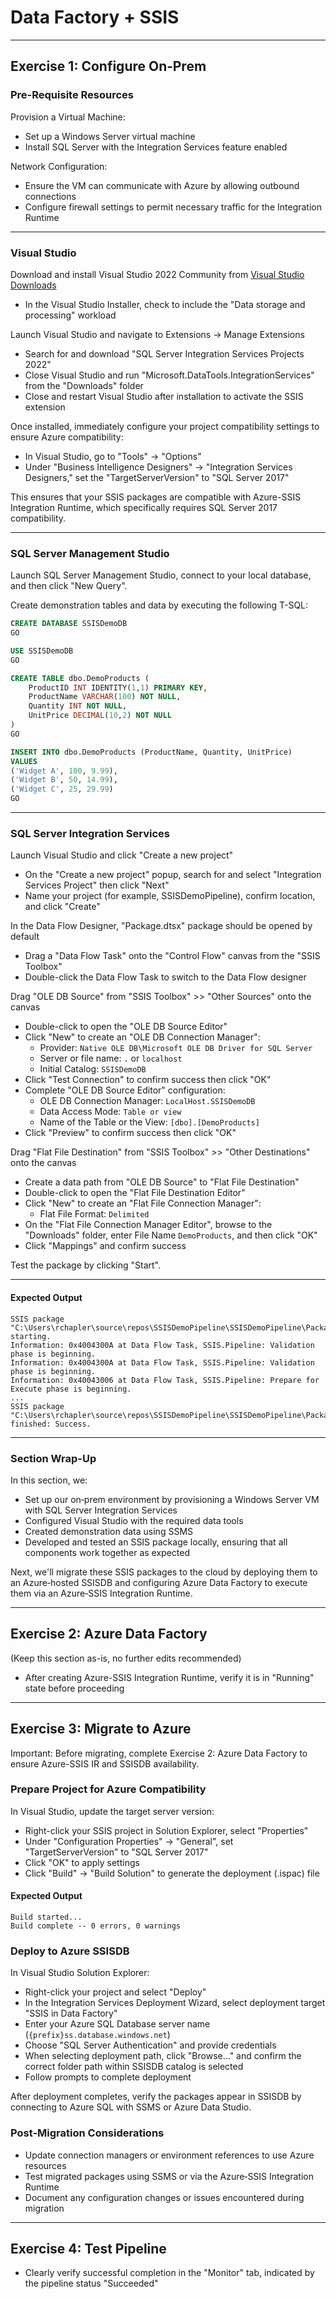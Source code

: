 # Data Factory + SSIS

------------------------- ------------------------- -------------------------

## Exercise 1: Configure On‑Prem

### Pre-Requisite Resources

Provision a Virtual Machine:
- Set up a Windows Server virtual machine
- Install SQL Server with the Integration Services feature enabled
  
Network Configuration:
- Ensure the VM can communicate with Azure by allowing outbound connections
- Configure firewall settings to permit necessary traffic for the Integration Runtime

------------------------- -------------------------

### Visual Studio

Download and install Visual Studio 2022 Community from [Visual Studio Downloads](https://visualstudio.microsoft.com/downloads/)
- In the Visual Studio Installer, check to include the "Data storage and processing" workload

Launch Visual Studio and navigate to Extensions → Manage Extensions
- Search for and download "SQL Server Integration Services Projects 2022"
- Close Visual Studio and run "Microsoft.DataTools.IntegrationServices" from the "Downloads" folder
- Close and restart Visual Studio after installation to activate the SSIS extension

Once installed, immediately configure your project compatibility settings to ensure Azure compatibility:
- In Visual Studio, go to "Tools" → "Options"
- Under "Business Intelligence Designers" → "Integration Services Designers," set the "TargetServerVersion" to "SQL Server 2017"

This ensures that your SSIS packages are compatible with Azure-SSIS Integration Runtime, which specifically requires SQL Server 2017 compatibility.

------------------------- -------------------------

### SQL Server Management Studio

Launch SQL Server Management Studio, connect to your local database, and then click "New Query".

Create demonstration tables and data by executing the following T-SQL:

```sql
CREATE DATABASE SSISDemoDB
GO

USE SSISDemoDB
GO

CREATE TABLE dbo.DemoProducts (
    ProductID INT IDENTITY(1,1) PRIMARY KEY,
    ProductName VARCHAR(100) NOT NULL,
    Quantity INT NOT NULL,
    UnitPrice DECIMAL(10,2) NOT NULL
)
GO

INSERT INTO dbo.DemoProducts (ProductName, Quantity, UnitPrice)
VALUES
('Widget A', 100, 9.99),
('Widget B', 50, 14.99),
('Widget C', 25, 29.99)
GO
```

------------------------- -------------------------

### SQL Server Integration Services

Launch Visual Studio and click "Create a new project"  
- On the "Create a new project" popup, search for and select "Integration Services Project" then click "Next"  
- Name your project (for example, SSISDemoPipeline), confirm location, and click "Create"

In the Data Flow Designer, "Package.dtsx" package should be opened by default
- Drag a "Data Flow Task" onto the "Control Flow" canvas from the "SSIS Toolbox"
- Double-click the Data Flow Task to switch to the Data Flow designer

Drag "OLE DB Source" from "SSIS Toolbox" >> "Other Sources" onto the canvas  
- Double-click to open the "OLE DB Source Editor"
- Click "New" to create an "OLE DB Connection Manager":
  - Provider: `Native OLE DB\Microsoft OLE DB Driver for SQL Server`
  - Server or file name: `.` or `localhost`
  - Initial Catalog: `SSISDemoDB`
- Click "Test Connection" to confirm success then click "OK"
- Complete "OLE DB Source Editor" configuration:
  - OLE DB Connection Manager: `LocalHost.SSISDemoDB`
  - Data Access Mode: `Table or view`
  - Name of the Table or the View: `[dbo].[DemoProducts]`
- Click "Preview" to confirm success then click "OK"

Drag "Flat File Destination" from "SSIS Toolbox" >> "Other Destinations" onto the canvas  
- Create a data path from "OLE DB Source" to "Flat File Destination"
- Double-click to open the "Flat File Destination Editor"
- Click "New" to create an "Flat File Connection Manager":
  - Flat File Format: `Delimited`
- On the "Flat File Connection Manager Editor", browse to the "Downloads" folder, enter File Name `DemoProducts`, and then click "OK"
- Click "Mappings" and confirm success

Test the package by clicking "Start".

-------------------------

#### Expected Output

```
SSIS package "C:\Users\rchapler\source\repos\SSISDemoPipeline\SSISDemoPipeline\Package.dtsx" starting.
Information: 0x4004300A at Data Flow Task, SSIS.Pipeline: Validation phase is beginning.
Information: 0x4004300A at Data Flow Task, SSIS.Pipeline: Validation phase is beginning.
Information: 0x40043006 at Data Flow Task, SSIS.Pipeline: Prepare for Execute phase is beginning.
...
SSIS package "C:\Users\rchapler\source\repos\SSISDemoPipeline\SSISDemoPipeline\Package.dtsx" finished: Success.
```

------------------------- -------------------------

### Section Wrap-Up

In this section, we:
- Set up our on‑prem environment by provisioning a Windows Server VM with SQL Server Integration Services
- Configured Visual Studio with the required data tools
- Created demonstration data using SSMS
- Developed and tested an SSIS package locally, ensuring that all components work together as expected

Next, we'll migrate these SSIS packages to the cloud by deploying them to an Azure‑hosted SSISDB and configuring Azure Data Factory to execute them via an Azure‑SSIS Integration Runtime.

------------------------- ------------------------- ------------------------- -------------------------

## Exercise 2: Azure Data Factory

(Keep this section as-is, no further edits recommended)

- After creating Azure-SSIS Integration Runtime, verify it is in "Running" state before proceeding

------------------------- ------------------------- ------------------------- -------------------------

## Exercise 3: Migrate to Azure

Important: Before migrating, complete Exercise 2: Azure Data Factory to ensure Azure-SSIS IR and SSISDB availability.

### Prepare Project for Azure Compatibility

In Visual Studio, update the target server version:
- Right-click your SSIS project in Solution Explorer, select "Properties"
- Under "Configuration Properties" → "General", set "TargetServerVersion" to "SQL Server 2017"
- Click "OK" to apply settings
- Click "Build" → "Build Solution" to generate the deployment (.ispac) file

#### Expected Output
```
Build started...
Build complete -- 0 errors, 0 warnings
```

### Deploy to Azure SSISDB

In Visual Studio Solution Explorer:
- Right-click your project and select "Deploy"
- In the Integration Services Deployment Wizard, select deployment target "SSIS in Data Factory"
- Enter your Azure SQL Database server name (`{prefix}ss.database.windows.net`)
- Choose "SQL Server Authentication" and provide credentials
- When selecting deployment path, click "Browse..." and confirm the correct folder path within SSISDB catalog is selected
- Follow prompts to complete deployment

After deployment completes, verify the packages appear in SSISDB by connecting to Azure SQL with SSMS or Azure Data Studio.

### Post‑Migration Considerations

- Update connection managers or environment references to use Azure resources
- Test migrated packages using SSMS or via the Azure‑SSIS Integration Runtime
- Document any configuration changes or issues encountered during migration

------------------------- ------------------------- ------------------------- -------------------------

## Exercise 4: Test Pipeline

- Clearly verify successful completion in the "Monitor" tab, indicated by the pipeline status "Succeeded"
